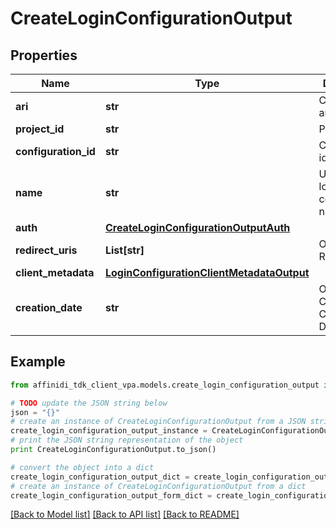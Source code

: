 # CreateLoginConfigurationOutput

## Properties

| Name                 | Type                                                                                    | Description                           | Notes      |
| -------------------- | --------------------------------------------------------------------------------------- | ------------------------------------- | ---------- |
| **ari**              | **str**                                                                                 | Configuration ari                     |
| **project_id**       | **str**                                                                                 | Project id                            |
| **configuration_id** | **str**                                                                                 | Configuration id                      | [optional] |
| **name**             | **str**                                                                                 | User defined login configuration name |
| **auth**             | [**CreateLoginConfigurationOutputAuth**](CreateLoginConfigurationOutputAuth.md)         |                                       |
| **redirect_uris**    | **List[str]**                                                                           | OAuth 2.0 Redirect URIs               |
| **client_metadata**  | [**LoginConfigurationClientMetadataOutput**](LoginConfigurationClientMetadataOutput.md) |                                       |
| **creation_date**    | **str**                                                                                 | OAuth 2.0 Client Creation Date        |

## Example

```python
from affinidi_tdk_client_vpa.models.create_login_configuration_output import CreateLoginConfigurationOutput

# TODO update the JSON string below
json = "{}"
# create an instance of CreateLoginConfigurationOutput from a JSON string
create_login_configuration_output_instance = CreateLoginConfigurationOutput.from_json(json)
# print the JSON string representation of the object
print CreateLoginConfigurationOutput.to_json()

# convert the object into a dict
create_login_configuration_output_dict = create_login_configuration_output_instance.to_dict()
# create an instance of CreateLoginConfigurationOutput from a dict
create_login_configuration_output_form_dict = create_login_configuration_output.from_dict(create_login_configuration_output_dict)
```

[[Back to Model list]](../README.md#documentation-for-models) [[Back to API list]](../README.md#documentation-for-api-endpoints) [[Back to README]](../README.md)
